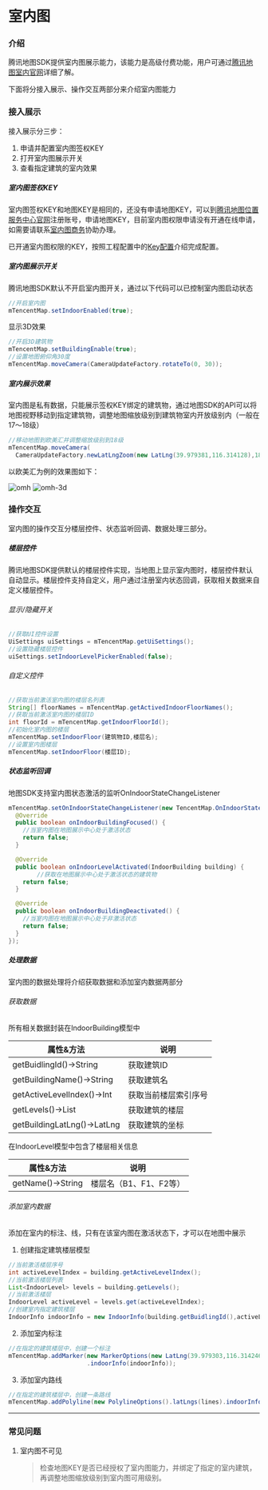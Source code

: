 # 室内图

### 介绍

腾讯地图SDK提供室内图展示能力，该能力是高级付费功能，用户可通过[腾讯地图室内官网](https://lbs.qq.com/lbsindoor/home/index.html)详细了解。

下面将分接入展示、操作交互两部分来介绍室内图能力

### 接入展示

接入展示分三步：

1. 申请并配置室内图签权KEY
2. 打开室内图展示开关
3. 查看指定建筑的室内效果

##### 室内图签权KEY

室内图签权KEY和地图KEY是相同的，还没有申请地图KEY，可以到[腾讯地图位置服务中心官网](https://lbs.qq.com/)注册账号，申请地图KEY，目前室内图权限申请没有开通在线申请，如需要请联系[室内图商务](https://lbs.qq.com/contractus.html)协助办理。

已开通室内图权限的KEY，按照工程配置中的[Key配置](../CONFIG.md#key配置)介绍完成配置。

##### 室内图展示开关

腾讯地图SDK默认不开启室内图开关，通过以下代码可以已控制室内图启动状态

```java
//开启室内图
mTencentMap.setIndoorEnabled(true);
```

显示3D效果

```java
//开启3D建筑物
mTencentMap.setBuildingEnable(true);
//设置地图俯仰角30度
mTencentMap.moveCamera(CameraUpdateFactory.rotateTo(0, 30));
```



##### 室内展示效果

室内图是私有数据，只能展示签权KEY绑定的建筑物，通过地图SDK的API可以将地图视野移动到指定建筑物，调整地图缩放级别到建筑物室内开放级别内（一般在17～18级）

```java
//移动地图到欧美汇并调整缩放级别到18级
mTencentMap.moveCamera(
  CameraUpdateFactory.newLatLngZoom(new LatLng(39.979381,116.314128),18));
```

以欧美汇为例的效果图如下：

![omh](../images/basic/indoor-omh.png)
![omh-3d](../images/basic/indoor-omh-3d.png)

### 操作交互

室内图的操作交互分楼层控件、状态监听回调、数据处理三部分。

##### 楼层控件

腾讯地图SDK提供默认的楼层控件实现，当地图上显示室内图时，楼层控件默认自动显示。楼层控件支持自定义，用户通过注册室内状态回调，获取相关数据来自定义楼层控件。

###### 显示/隐藏开关

```java
//获取UI控件设置
UiSettings uiSettings = mTencentMap.getUiSettings();
//设置隐藏楼层控件
uiSettings.setIndoorLevelPickerEnabled(false);
```

###### 自定义控件

```java
//获取当前激活室内图的楼层名列表
String[] floorNames = mTencentMap.getActivedIndoorFloorNames();
//获取当前激活室内图的楼层ID
int floorId = mTencentMap.getIndoorFloorId();
//初始化室内图的楼层
mTencentMap.setIndoorFloor(建筑物ID,楼层名);
//设置室内图楼层
mTencentMap.setIndoorFloor(楼层ID);
```

##### 状态监听回调

地图SDK支持室内图状态激活的监听OnIndoorStateChangeListener

```java
mTencentMap.setOnIndoorStateChangeListener(new TencentMap.OnIndoorStateChangeListener() {
  @Override
  public boolean onIndoorBuildingFocused() {
    //当室内图在地图展示中心处于激活状态
    return false;
  }

  @Override
  public boolean onIndoorLevelActivated(IndoorBuilding building) {
		//获取在地图展示中心处于激活状态的建筑物
    return false;
  }

  @Override
  public boolean onIndoorBuildingDeactivated() {
    //当室内图在地图展示中心处于非激活状态
    return false;
  }
});
```

##### 处理数据

室内图的数据处理将介绍获取数据和添加室内数据两部分

###### 获取数据

所有相关数据封装在IndoorBuilding模型中

| 属性&方法                      | 说明                 |
| ------------------------------ | -------------------- |
| getBuidlingId()->String        | 获取建筑ID           |
| getBuildingName()->String      | 获取建筑名           |
| getActiveLevelIndex()->Int     | 获取当前楼层索引序号 |
| getLevels()->List<IndoorLevel> | 获取建筑的楼层       |
| getBuildingLatLng()->LatLng    | 获取建筑的坐标       |

在IndoorLevel模型中包含了楼层相关信息

| 属性&方法         | 说明                   |
| ----------------- | ---------------------- |
| getName()->String | 楼层名（B1、F1、F2等） |

###### 添加室内数据

添加在室内的标注、线，只有在该室内图在激活状态下，才可以在地图中展示

1. 创建指定建筑楼层模型

```java
//当前激活楼层序号
int activeLevelIndex = building.getActiveLevelIndex();
//当前激活楼层列表
List<IndoorLevel> levels = building.getLevels();
//当前激活楼层
IndoorLevel activeLevel = levels.get(activeLevelIndex);
//创建室内指定建筑楼层
IndoorInfo indoorInfo = new IndoorInfo(building.getBuidlingId(),activeLevel.getName());
```

2. 添加室内标注

```java
//在指定的建筑楼层中，创建一个标注
mTencentMap.addMarker(new MarkerOptions(new LatLng(39.979303,116.314246))
                      .indoorInfo(indoorInfo));
```

3. 添加室内路线

```java
//在指定的建筑楼层中，创建一条路线
mTencentMap.addPolyline(new PolylineOptions().latLngs(lines).indoorInfo(indoorInfo));
```

---

### 常见问题

1. 室内图不可见

   > 检查地图KEY是否已经授权了室内图能力，并绑定了指定的室内建筑，再调整地图缩放级别到室内图可用级别。